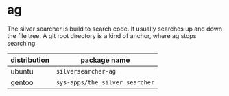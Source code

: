 # ag

The silver searcher is build to search code.
It usually searches up and down the file tree.
A git root directory is a kind of anchor, where ag stops searching.

<!--more-->

| distribution | package name                   |
| ------------ | ------------------------------ |
| ubuntu       | `silversearcher-ag`            |
| gentoo       | `sys-apps/the_silver_searcher` |


